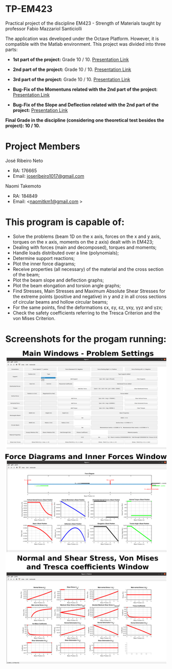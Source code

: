 # TP-EM423
Practical project of the discipline EM423 - Strength of Materials taught by professor Fabio Mazzariol Santiciolli

The application was developed under the Octave Platform. However, it is compatible with the Matlab environment. This project was divided into three parts:

* **1st part of the project:** Grade 10 / 10. [Presentation Link](https://www.youtube.com/watch?v=tY5Uk5oNjEo&ab_channel=Jos%C3%A9RibeiroNeto)

* **2nd part of the project:** Grade 10 / 10. [Presentation Link](https://www.youtube.com/watch?v=nd-3BpZ46NU&t=178s&ab_channel=Jos%C3%A9RibeiroNeto)

* **3rd part of the project:** Grade 10 / 10. [Presentation Link](https://www.youtube.com/watch?v=pWwNRbLH44Q&t=418s&ab_channel=Jos%C3%A9RibeiroNeto)

* **Bug-Fix of the Momentuns related with the 2nd part of the project:** [Presentation Link](https://www.youtube.com/watch?v=wFPNBJYpJzk&t=1s&ab_channel=Jos%C3%A9RibeiroNeto)

* **Bug-Fix of the Slope and Deflection related with the 2nd part of the project:** [Presentation Link](https://www.youtube.com/watch?v=BYi6ws3w4MM&ab_channel=Jos%C3%A9RibeiroNeto)

**Final Grade in the discipline (considering one theoretical test besides the project): 10 / 10.**

# Project Members
José Ribeiro Neto

* RA: 176665
* Email: <joseribeiro1017@gmail.com>

Naomi Takemoto

* RA: 184849
* Email: <naomitkm1@gmail.com >


# This program is capable of:

* Solve the problems (beam 1D on the x axis, forces on the x and y axis, torques on the x axis, moments on the z axis) dealt with in EM423;
* Dealing with forces (main and decomposed), torques and moments;
* Handle loads distributed over a line (polynomials);
* Determine support reactions;
* Plot the inner force diagrams;
* Receive properties (all necessary) of the material and the cross section of the beam;
* Plot the beam slope and deflection graphs;
* Plot the beam elongation and torsion angle graphs;
* Find Stresses, Main Stresses and Maximum Absolute Shear Stresses for the extreme points (positive and negative) in y and z in all cross sections of circular beams and hollow circular beams;
* For the same points, find the deformations εx, εy, εz, γxy, γyz and γzx;
* Check the safety coefficients referring to the Tresca Criterion and the von Mises Criterion.

# Screenshots for the progam running:

![](screenshots.png?raw=true "Octave APP Screenshots")
